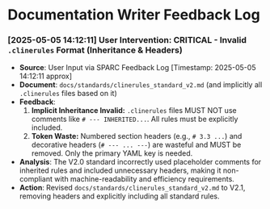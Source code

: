 # Documentation Writer Feedback Log
<!-- Add new feedback entries below this line (most recent first) -->

### [2025-05-05 14:12:11] User Intervention: CRITICAL - Invalid `.clinerules` Format (Inheritance & Headers)
- **Source**: User Input via SPARC Feedback Log [Timestamp: 2025-05-05 14:12:11 approx]
- **Document**: `docs/standards/clinerules_standard_v2.md` (and implicitly all `.clinerules` files based on it)
- **Feedback**:
    1.  **Implicit Inheritance Invalid:** `.clinerules` files MUST NOT use comments like `# --- INHERITED...`. All rules must be explicitly included.
    2.  **Token Waste:** Numbered section headers (e.g., `# 3.3 ...`) and decorative headers (`# --- ... ---`) are wasteful and MUST be removed. Only the primary YAML key is needed.
- **Analysis**: The V2.0 standard incorrectly used placeholder comments for inherited rules and included unnecessary headers, making it non-compliant with machine-readability and efficiency requirements.
- **Action**: Revised `docs/standards/clinerules_standard_v2.md` to V2.1, removing headers and explicitly including all standard rules.